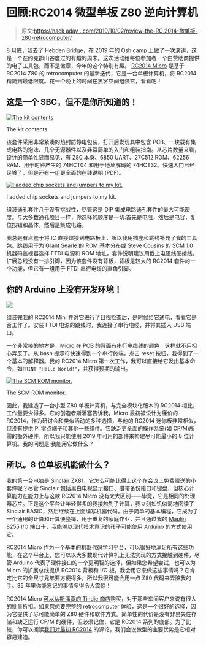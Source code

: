 # 回顾:RC2014 微型单板 Z80 逆向计算机

> 原文:[https://hack aday . com/2019/10/02/review-the-RC 2014-微单板-z80-retrocomputer/](https://hackaday.com/2019/10/02/review-the-rc2014-micro-single-board-z80-retrocomputer/)

8 月底，我去了 Hebden Bridge，在 2019 年的 Osh camp 上做了一次演讲，这是一个在约克郡山谷度过的有趣的周末。这次活动给每位参加者一个由赞助商提供的电子工具包，而不是徽章，今年的这个特别有趣。 [RC2014 Micro](https://rc2014.co.uk/modules/rc2014-micro/) 是基于 RC2014 Z80 的 retrocomputer 的最新迭代，它是一台单板计算机，将 RC2014 精简到最低限度。花一个晚上的时间在黑客空间组装它，看看吧！

## 这是一个 SBC，但不是你所知道的！

[![The kit contents](../Images/7eeedfc6fb890bed3c1b92fb2e7004b1.png)](https://hackaday.com/wp-content/uploads/2019/09/rc2-014-micro-kit-contents.jpg)

The kit contents

该套件采用非常紧凑的热封防静电包装，打开后发现其中包含 PCB、一块载有集成电路的泡沫、几个无源器件以及非常简单的入门和组装指南。从芯片数量来看，设计的简单性显而易见，有 Z80 本身、6850 UART、27C512 ROM、62256 RAM、用于时钟产生的 74HCT04 和用于地址解码的 74HCT32。快速入门已经足够了，但是还有一组更全面的在线说明 (PDF)。

[![I added chip sockets and jumpers to my kit.](../Images/472f12a98d8d114773e4ad0b9efa2a3e.png)](https://hackaday.com/wp-content/uploads/2019/09/rc2-014-micro-kit-less-chips.jpg)

I added chip sockets and jumpers to my kit.

组装通孔套件几乎没有挑战性，尽管这是 DIP 集成电路通孔套件的最大可能密度。与大多数通孔项目一样，你选择的顺序是一切:首先是电阻，然后是电容，复位按钮和晶体，然后是集成电路。

我总是有点羞于将 IC 直接焊接到电路板上，所以我用插座和跳线补充了我的工具包。跳线用于为 Grant Searle 的 [ROM 基本分布](http://searle.hostei.com/grant/z80/SimpleZ80.html#RomBasic)或 Steve Cousins 的 [SCM 1.0](https://smallcomputercentral.wordpress.com/small-computer-monitor/small-computer-monitor-v1-0/) 机器码监视器选择 FTDI 电源和 ROM 地址，套件说明建议用截止电阻线硬接线。扩展总线没有一排引脚，因为该套件没有背板，背板是较大的 RC2014 套件的一个功能，但它有一组用于 FTDI 串行电缆的直角引脚。

## 你的 Arduino 上没有开发环境！

![](../Images/18d6c697acc6aa2d522841409a95ffa7.png)

组装完我的 RC2014 Mini 并对它进行了目视检查后，是时候给它通电，看看它是否工作了。安装 FTDI 电源的跳线时，我连接了串行电缆，并将其插入 USB 端口。

一个非常棒的地方是，Micro 在 PCB 的背面有串行电缆线的颜色，这样就不用担心弄反了。从 bash 提示符快速得到一个串行终端，点击 reset 按钮，我得到了一个基本的解释器。我的 RC2014 Micro 第一次工作，我可以直接给它发出基本命令，如`PRINT "Hello World!"`，并获得预期的输出。

[![The SCM ROM monitor.](../Images/92992cd9bbf5dbc224d901b999098274.png)](https://hackaday.com/wp-content/uploads/2019/09/rc2-014-micro-scm.jpg)

The SCM ROM monitor.

因此，我建造了一台小型 Z80 单板计算机，与完全模块化版本的 RC2014 相比，工作量要少得多。它的创造者斯潘塞告诉我，Micro 最初被设计为廉价的 RC2014，作为研讨会和类似活动的多种选择，与他的 RC2014 迷你板非常相似，但没有提供 Pi 零点端子和其他一些组件。它缺乏更全面的操作系统(如 CP/M)所需的额外硬件，所以我只能使用 2019 年可用的部件来构建尽可能最小的 8 位计算机。我的问题是:我能用它做什么？

## 所以。8 位单板机能做什么？

我的第一台电脑是 Sinclair ZX81，它怎么可能比得上这个在会议上免费赠送的小套件呢？尽管 Sinclair 包括黑白电视显示接口、磁带备份接口和键盘，但核心计算能力在能力上与这款 RC2014 Micro 没有太大区别——毕竟，它是相同的处理器芯片。正是这个平台让年轻得多的我接触到了计算，我立刻如饥似渴地阅读了 Sinclair BASIC，然后继续在上面编写机器代码。由于简单的基本编程，它成为了一个通用的计算和计算便签簿，用于重复的家庭作业，并且通过我的 [Maplin 8255 I/O 端口卡](https://hackaday.com/2016/11/21/sinclair-io-board-completed-over-30-years-later/)，我能够以现代技术意识的孩子可能使用 Arduino 的方式使用它。

RC2014 Micro 作为一个基本的机器代码学习平台，可以很好地满足所有这些功能，在这个平台上，您可以以大多数现代计算机上无法实现的方式接触到硬件，尽管 Arduino 代表了硬件接口的一个更明智的选择，但如果您希望尝试，也可以为 Micro 的扩展总线提供 RC2014 背板和 I/O 板。我会用它来做这些事情吗？它肯定比它的全尺寸兄弟要方便得多，所以我很可能会用一点 Z80 代码来弄脏我的手。35 年里你能忘记的事情多得令人震惊！

RC2014 Micro [可以从斯潘塞的 Tindie 商店](https://www.tindie.com/products/semachthemonkey/rc2014-micro-single-board-z80-computer-kit/)购买，对于那些车间客户来说有很大的批量折扣。如果您想要完整的 retrocomputer 体验，这是一个很好的选择，因为它提供了尽可能简单的 Z80 硬件和软件方式。简单性的代价是没有非易失性存储和缺乏运行 CP/M 的硬件，但必须记住，它是 RC2014 系列的底部。为了比较，你可以阅读[我们对最初 RC2014](https://hackaday.com/2016/09/08/review-the-rc2014-z80-computer/) 的评论，我们会说微型的主要优势是它相对容易建造。